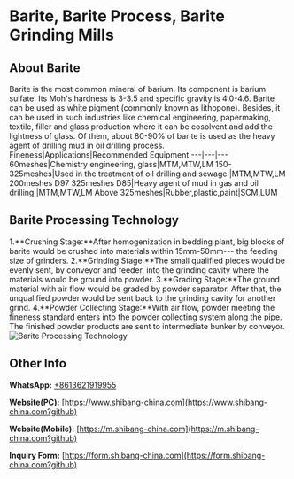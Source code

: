 # Barite, Barite Process, Barite Grinding Mills
## About Barite
Barite is the most common mineral of barium. Its component is barium sulfate. Its Moh's hardness is 3-3.5 and specific gravity is 4.0-4.6. Barite can be used as white pigment (commonly known as lithopone). Besides, it can be used in such industries like chemical engineering, papermaking, textile, filler and glass production where it can be cosolvent and add the lightness of glass. Of them, about 80-90% of barite is used as the heavy agent of drilling mud in oil drilling process.
Fineness|Applications|Recommended Equipment
---|---|---
60meshes|Chemistry engineering, glass|MTM,MTW,LM
150-325meshes|Used in the treatment of oil drilling and sewage.|MTM,MTW,LM
200meshes D97
325meshes D85|Heavy agent of mud in gas and oil drilling.|MTM,MTW,LM
Above 325meshes|Rubber,plastic,paint|SCM,LUM
## Barite Processing Technology
1.**Crushing Stage:**After homogenization in bedding plant, big blocks of barite would be crushed into materials within 15mm-50mm--- the feeding size of grinders.
2.**Grinding Stage:**The small qualified pieces would be evenly sent, by conveyor and feeder, into the grinding cavity where the materials would be ground into powder.
3.**Grading Stage:**The ground material with air flow would be graded by powder separator. After that, the unqualified powder would be sent back to the grinding cavity for another grind.
4.**Powder Collecting Stage:**With air flow, powder meeting the fineness standard enters into the powder collecting system along the pipe. The finished powder products are sent to intermediate bunker by conveyor.
![Barite Processing Technology](https://static.sbmchina.com/images/business/mill/lm-liuchengtu.jpg)
## Other Info
**WhatsApp:**  [+8613621919955](https://whatsapp.shibangsoft.com/WhatsApp.php)

**Website(PC):** [https://www.shibang-china.com](https://www.shibang-china.com?github)

**Website(Mobile):** [https://m.shibang-china.com](https://m.shibang-china.com?github)

**Inquiry Form:** [https://form.shibang-china.com](https://form.shibang-china.com?github)

